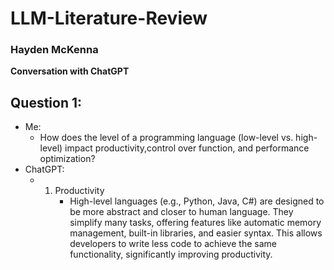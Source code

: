 # LLM-Literature-Review  
### Hayden McKenna  
**Conversation with ChatGPT**  
## Question 1:  
   - Me:  
     - How does the level of a programming language (low-level vs. high-level) impact productivity,control over function, and performance optimization?
   - ChatGPT:  
     - 1. Productivity
          - High-level languages (e.g., Python, Java, C#) are designed to be more abstract and closer to human language. They simplify many tasks, offering features like automatic memory management, built-in libraries, and easier syntax. This allows developers to write less code to achieve the same functionality, significantly improving productivity.





